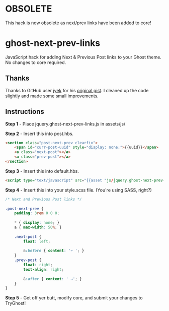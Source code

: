 # OBSOLETE
This hack is now obsolete as next/prev links have been added to core!

# ghost-next-prev-links
JavaScript hack for adding Next &amp; Previous Post links to your Ghost theme. No changes to core required.

## Thanks

Thanks to GitHub user [jyek](https://gist.github.com/jyek) for his [original gist](https://gist.github.com/jyek/5141bc6166b01419d43f). I cleaned up the code slightly and made some small improvements.

## Instructions

**Step 1** - Place jquery.ghost-next-prev-links.js in assets/js/

**Step 2** - Insert this into post.hbs.

```html
<section class="post-next-prev clearfix">
    <span id="curr-post-uuid" style="display: none;">{{uuid}}</span>
    <a class="next-post"></a>
    <a class="prev-post"></a>
</section>
```

**Step 3** - Insert this into default.hbs.

```html
<script type="text/javascript" src="{{asset "js/jquery.ghost-next-prev-links.js"}}"></script>
```
 
**Step 4** - Insert this into your style.scss file. (You're using SASS, right?)

```scss
/* Next and Previous Post links */
 
.post-next-prev {
    padding: 3rem 0 0 0;
 
    * { display: none; }
    a { max-width: 50%; }
    
    .next-post {
        float: left;
 
        &:before { content: '← '; }
    }
    .prev-post {
        float: right;
        text-align: right;
 
        &:after { content: ' →'; }
    }
}
```

**Step 5** - Get off yer butt, modify core, and submit your changes to TryGhost!

